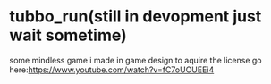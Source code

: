 # tubbo_run(still in devopment just wait sometime)
some mindless game i made in game design to aquire the license go here:https://www.youtube.com/watch?v=fC7oUOUEEi4
